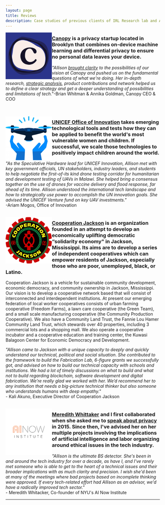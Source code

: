 ```yaml
---
layout: page
title: Reviews
description: Case studies of previous clients of IRL Research lab and Allison Burtch including startups like Canopy, UNICEF, drones, Cooperation Jackson.
---
```


<img src="/assets/canopy.png" alt="canopy" align="left" style="width:30%">

### **[Canopy](canopy.cr/)** is a privacy startup located in Brooklyn that combines on-device machine learning and differential privacy to ensure no personal data leaves your device. 

*"Allison [brought clarity](https://canopy.cr/post/why-is-big-tech-pivoting-on-privacy) to the possibilities of our vision at Canopy and pushed us on the fundamental questions of what we're doing. Her in-depth research, [strategic analysis](https://canopy.cr/post/how-we-think-about-strategy-at-canopy), product contributions and network helped us to define a clear strategy and get a deeper understanding of possibilities and limitations of tech."*-Brian Whitman & Annika Goldman, Canopy CEO & COO
<br>
<br>
<br>

<img src="/assets/drone.png" alt="cj" align="left" style="width:30%">

### **[UNICEF Office of Innovation](https://www.unicef.org/innovation/)** takes emerging technological tools and tests how they can be applied to benefit the world's most vulnerable women and children. If successful, we scale those technologies to positively impact children around the world.

*"As the Speculative Hardware lead for UNICEF Innovation, Allison met with key government officials, UN stakeholders, industry leaders, and students to help negotiate the first-of-its kind drone testing corridor for humanitarian and development testing of UAVs in Malawi. She helped bring a consensus together on the use of drones for vaccine delivery and flood response, far ahead of its time. Allison understood the international tech landscape and how to strategically use power to accomplish the UN innovation goals. She advised the UNICEF Venture fund on key UAV investments."* <br> -Ariam Mogos, Office of Innovation
<br>
<br>

<img src="/assets/CJ-Logo-web.png" alt="cj" align="left" style="width:30%">

### **[Cooperation Jackson](https://cooperationjackson.org/)** is an organization founded in an attempt to develop an economically uplifting democratic “solidarity economy" in Jackson, Mississippi. Its aims are to develop a series of independent cooperatives which can empower residents of Jackson, especially those who are poor, unemployed, black, or Latino.


Cooperation Jackson is a vehicle for sustainable community development, economic democracy, and community ownership in Jackson, Mississippi. Our vision is to develop a cooperative network based  that will consist of interconnected and interdependent institutions. At present our emerging federation of local worker cooperatives consists of urban farming cooperative (Freedom Farms), a lawn care cooperative (the Green Team), and a small scale manufacturing cooperative (the Community Production Cooperative). We also have a Community Land Trust, the Fannie Lou Hamer Community Land Trust, which stewards over 40 properties, including 3 commercial lots and a shopping mall. We also operate a cooperative incubator and a cooperative education and training center, the Kuwasi Balagoon Center for Economic Democracy and Development. 


*"Allison came to Jackson with a unique capacity to deeply and quickly understand our technical, political and social situation. She contributed to the framework to build the Fabrication Lab, 6-figure grants we successfully got, and advised on how to build our technical capacity with schools and institutions. We had a lot of timely discussions on what to build and what not to build regarding blockchain, software development and digital fabrication. We’re really glad we worked with her. We’d recommend her to any institution that needs a big-picture technical thinker but also someone who understands humans with deep empathy."* <br>- Kali Akuno, Executive Director of Cooperation Jackson
<br>
<br>

<img src="/assets/ainow.png" alt="cj" align="left" style="width:30%">

### **[Meredith Whittaker](https://ainowinstitute.org/)** and I first collaborated when she asked me to [speak about privacy](https://pioneerworks.org/programs/art-design-and-the-future-of-privacy/) in 2015. Since then, I've advised her on her multiple projects involving the implications of artificial intelligence and labor organizing around ethical issues in the tech industry. 

*"Allison is the ultimate BS detector. She's been in and around the tech industry for over a decade, as have I, and I've rarely met someone who is able to get to the heart of a technical issues and their broader implications with as much clarity and precision. I wish she'd been at many of the meetings where bad projects based on incomplete thinking were approved. If every tech-related effort had Allison as an advisor, we'd have a radically improved tech sector."* <br>- Meredith Whitacker, Co-founder of NYU's AI Now Institute 
<br>



***